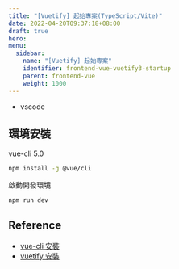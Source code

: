 ```yaml
---
title: "[Vuetify] 起始專案(TypeScript/Vite)"
date: 2022-04-20T09:37:18+08:00
draft: true
hero: 
menu:
  sidebar:
    name: "[Vuetify] 起始專案"
    identifier: frontend-vue-vuetify3-startup
    parent: frontend-vue
    weight: 1000
---
```

 - vscode
## 環境安裝
vue-cli 5.0
```bash
npm install -g @vue/cli
```

啟動開發環境
```bash
npm run dev
```
## Reference
 - [vue-cli 安裝](https://cli.vuejs.org/guide/installation.html)
 - [vuetify 安裝](https://next.vuetifyjs.com/en/getting-started/installation/)